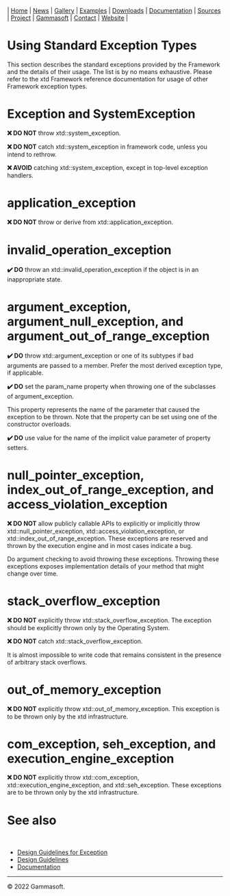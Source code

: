 | [Home](home.md) | [News](news.md) | [Gallery](gallery.md) | [Examples](examples.md) | [Downloads](downloads.md) | [Documentation](documentation.md) | [Sources](https://github.com/gammasoft71/xtd) | [Project](https://sourceforge.net/projects/xtdpro/) | [Gammasoft](gammasoft.md)  | [Contact](contact.md) | [Website](https://gammasoft71.wixsite.com/xtdpro) |

# Using Standard Exception Types

This section describes the standard exceptions provided by the Framework and the details of their usage. The list is by no means exhaustive. Please refer to the xtd Framework reference documentation for usage of other Framework exception types.

# Exception and SystemException

**❌ DO NOT** throw xtd::system_exception.

**❌ DO NOT** catch xtd::system_exception in framework code, unless you intend to rethrow.

**❌ AVOID** catching xtd::system_exception, except in top-level exception handlers.

# application_exception

**❌ DO NOT** throw or derive from xtd::application_exception.

# invalid_operation_exception

**✔️ DO** throw an xtd::invalid_operation_exception if the object is in an inappropriate state.

# argument_exception, argument_null_exception, and argument_out_of_range_exception

**✔️ DO** throw xtd::argument_exception or one of its subtypes if bad arguments are passed to a member. Prefer the most derived exception type, if applicable.

**✔️ DO** set the param_name property when throwing one of the subclasses of argument_exception.

This property represents the name of the parameter that caused the exception to be thrown. Note that the property can be set using one of the constructor overloads.

**✔️ DO** use value for the name of the implicit value parameter of property setters.

# null_pointer_exception, index_out_of_range_exception, and access_violation_exception

**❌ DO NOT** allow publicly callable APIs to explicitly or implicitly throw xtd::null_pointer_exception, xtd::access_violation_exception, or xtd::index_out_of_range_exception. These exceptions are reserved and thrown by the execution engine and in most cases indicate a bug.

Do argument checking to avoid throwing these exceptions. Throwing these exceptions exposes implementation details of your method that might change over time.

# stack_overflow_exception

**❌ DO NOT** explicitly throw xtd::stack_overflow_exception. The exception should be explicitly thrown only by the Operating System.

**❌ DO NOT** catch xtd::stack_overflow_exception.

It is almost impossible to write code that remains consistent in the presence of arbitrary stack overflows.

# out_of_memory_exception

**❌ DO NOT** explicitly throw xtd::out_of_memory_exception. This exception is to be thrown only by the xtd infrastructure.

# com_exception, seh_exception, and execution_engine_exception

**❌ DO NOT** explicitly throw xtd::com_exception, xtd::execution_engine_exception, and xtd::seh_exception. These exceptions are to be thrown only by the xtd infrastructure.

# See also
​
* [Design Guidelines for Exception](design_guidelines_for_exception.md)
* [Design Guidelines](design_guidelines.md)
* [Documentation](documentation.md)

______________________________________________________________________________________________

© 2022 Gammasoft.
